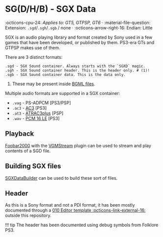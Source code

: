 # SG(D/H/B) - SGX Data

:octicons-cpu-24: *Applies to: GT5, GTPSP, GT6* · :material-file-question: Extension: `.sgd`/`.sgh`/`.sgb` / none · :octicons-arrow-right-16: Endian: Little

SGX is an audio playing library and format created by Sony used in a few games that have been developed, or published by them. PS3-era GTs and GTPSP makes use of them. 

There are 3 distinct formats:

``` { .yaml .annotate }
.sgd - SGX Sound container. Always starts with the `SGXD` magic.
.sgh - SGX Sound container header. This is the header only. # (1)!
.sgb - SGX Sound container data. This is the data only.
```

1.  These may be present inside [BGML files](bgml_bgm_library.md).

Multiple audio formats are supported in a SGX container:

* `.vag` - PS-ADPCM [PS3/PSP]
* `.ac3` - [AC3](https://en.wikipedia.org/wiki/Dolby_Digital) [PS3]
* `.at3` - [ATRAC3plus](https://en.wikipedia.org/wiki/ATRAC#ATRAC3plus) [PSP]
* `.wav` - [PCM 16 LE](https://en.wikipedia.org/wiki/WAV) [PS3]

## Playback
[Foobar2000](https://www.foobar2000.org/) with the [VGMStream](https://github.com/vgmstream/vgmstream-releases/releases) plugin can be used to stream and play contents of a SGD file.

## Building SGX files
[SGXDataBuilder](https://github.com/Nenkai/SGXDataBuilder) can be used to build these sort of files.

## Header

As this is a Sony format and not a PDI format, it has been mostly documented through a [010 Editor template :octicons-link-external-16:](https://github.com/Nenkai/SGXDataBuilder/blob/master/SGXLib.Shared/SGXD.bt) outside this repository.

!!! tip
    The header has been documented using debug symbols from Folklore PS3.
